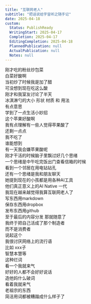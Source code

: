 ```yaml
---  
title: "互联网老人"  
subtitle: "把话说给宇宙听之随手记"  
date: 2025-04-18  
custom:  
  Status: PublishReady  
  WritingStart: 2025-04-17  
  Completion: 2025-04-17  
  EditingCompletion: 2025-04-18  
  PlannedPublication: null  
  ActualPublication: null  
  Notes: null  
---            
```

刚才吃的粉丝炒包菜        
白菜好酸啊        
当初炒了时候我是加了醋        
可没想到现在吃这么酸            
刚才和我室友讨论了半天        
冰淇淋勺的大小 形状 材质 和 用法        
有点意思        
学到了一点生活小妙招            
这个苹果好酸啊        
我有点理解有一些人觉得苹果酸了            
还剩一点点        
我不吃了        
谁能想到        
有一天我会嫌苹果酸呢            
刚才干活的时候脑子里飘过好几个思绪        
一个思绪是中午吃完饭出门查看信箱的时候        
看到一个邻居在用电钻钻孔        
还有一个思绪是我和朋友聊天        
她提到现在的小孩都是用各种AI工具        
他们真正意义上的AI Native 一代        
我现在越来越觉得我算互联网老人了        
写东西用markdown        
保存东西用dropbox        
发布东西用github        
至于最后的内容分发 那就随意了        
我终于把自己活成了那个制造者        
而不是消费者            
说起这个        
我很讨厌网络上的流行语        
比如 xxx子        
智慧本慧等        
这种烂词        
看一个我就来气        
好好的人都不会好好说话        
造他妈什么破词        
看着我就来气        
老祖宗的东西        
简洁用词都被糟蹋成什么样子了            
      